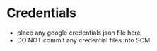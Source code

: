 # Credentials

- place any google credentials json file here
- DO NOT commit any credential files into SCM
